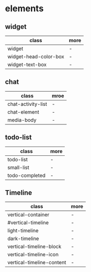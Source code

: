 # elements

## widget

| class                 | more |
|-----------------------|------|
| widget                | -    |
| widget-head-color-box | -    |
| widget-text-box       | -    |

## chat

| class              | mroe |
|--------------------|------|
| chat-activity-list | -    |
| chat-element       | -    |
| media-body         | -    |

## todo-list

| class          | more |
|----------------|------|
| todo-list      | -    |
| small-list     | -    |
| todo-completed | -    |

## Timeline

| class                     | more |
|---------------------------|------|
| vertical-container        | -    |
| \#vertical-timeline       | -    |
| light-timeline            | -    |
| dark-timeline             | -    |
| vertical-timeline-block   | -    |
| vertical-timeline-icon    | -    |
| vertical-timeline-content | -    |
